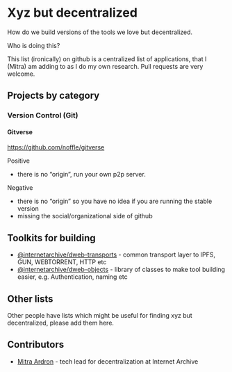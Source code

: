 # Xyz but decentralized
How do we build versions of the tools we love but decentralized.

Who is doing this? 

This list (ironically) on github is a centralized list of applications, that I (Mitra) am adding to as I do my own research. Pull requests are very welcome. 

## Projects by category

### Version Control (Git)

#### Gitverse 
https://github.com/noffle/gitverse

Positive
* there is no “origin”, run your own p2p server. 

Negative
* there is no “origin” so you have no idea if you are running the stable version
* missing the social/organizational side of github

## Toolkits for building

* [@internetarchive/dweb-transports](https://github.com/internetarchive/dweb-transports) - common transport layer to IPFS, GUN, WEBTORRENT, HTTP etc
* [@internetarchive/dweb-objects](https://github.com/internetarchive/dweb-objects) - library of classes to make tool building easier, e.g. Authentication, naming etc

## Other lists

Other people have lists which might be useful for finding xyz but decentralized, please add them here. 

## Contributors
* [Mitra Ardron](http://www.mitra.biz) - tech lead for decentralization at Internet Archive
